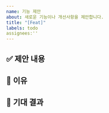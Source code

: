 ```yaml
---
name: 기능 제안
about: 새로운 기능이나 개선사항을 제안합니다.
title: "[Feat]"
labels: todo
assignees:''
---
```



## ✅ 제안 내용
<!-- 어떤 기능을 제안하는지 자세히 설명해주세요 -->

## 📌 이유
<!-- 이 기능이 왜 필요한지, 어떤 문제를 해결하는지 설명해주세요 -->

## 🌈 기대 결과
<!-- 어떤 결과를 기대하는지 설명해주세요 -->

